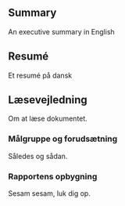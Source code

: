 ## Summary

An executive summary in English

## Resumé

Et resumé på dansk

## Læsevejledning

Om at læse dokumentet.

### Målgruppe og forudsætning

Således og sådan.

### Rapportens opbygning

Sesam sesam, luk dig op.
